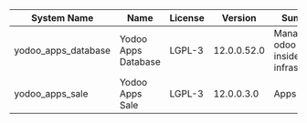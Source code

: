 | System Name | Name | License | Version | Summary | Price |
|---|---|---|---|---|---|
| yodoo_apps_database | Yodoo Apps Database | LGPL-3 | 12.0.0.52.0 | Manage all odoo apps inside your infrastructure |  |
| yodoo_apps_sale | Yodoo Apps Sale | LGPL-3 | 12.0.0.3.0 | Apps Sales |  |

